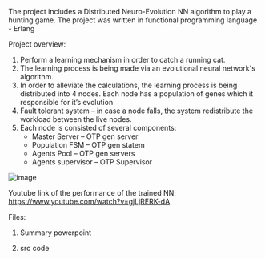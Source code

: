 The project includes a Distributed Neuro-Evolution NN algorithm to play a hunting game. The project was written in functional programming language - Erlang

Project overview:

1. Perform a learning mechanism in order to catch a running cat.
2. The learning process is being made via an evolutional neural network's algorithm. 
3. In order to alleviate the calculations, the learning process is being distributed into 4 nodes. Each node has a population of genes which it responsible for it’s evolution
4. Fault tolerant system – in case a node falls, the system redistribute the workload between the live nodes.
5. Each node is consisted of several components:
   * Master Server – OTP gen server
   * Population FSM – OTP gen statem
   * Agents Pool – OTP gen servers
   * Agents supervisor – OTP Supervisor

![image](https://github.com/user-attachments/assets/cdeee9c8-e8f7-414e-9c45-aea9ae7175e5)

Youtube link of the performance of the trained NN: https://www.youtube.com/watch?v=gjLjRERK-dA

Files:

1) Summary powerpoint

2) src code
